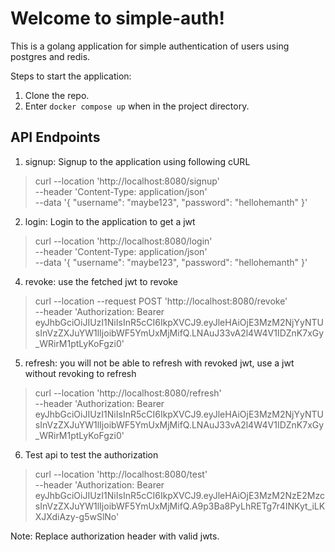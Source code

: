 # Welcome to simple-auth!
This is a golang application for simple authentication of users using postgres and redis.

Steps to start the application:
1. Clone the repo.
2. Enter `docker compose up` when in the project directory.

## API Endpoints

1. signup: Signup to the application using following cURL

> curl --location 'http://localhost:8080/signup' \
--header 'Content-Type: application/json' \
--data '{
    "username": "maybe123",
    "password": "hellohemanth"
}'

2. login: Login to the application to get a jwt

> curl --location 'http://localhost:8080/login' \
--header 'Content-Type: application/json' \
--data '{
    "username": "maybe123",
    "password": "hellohemanth"
}'

4. revoke: use the fetched jwt to revoke

> curl --location --request POST 'http://localhost:8080/revoke' \
--header 'Authorization: Bearer eyJhbGciOiJIUzI1NiIsInR5cCI6IkpXVCJ9.eyJleHAiOjE3MzM2NjYyNTUsInVzZXJuYW1lIjoibWF5YmUxMjMifQ.LNAuJ33vA2l4W4V1IDZnK7xGy_WRirM1ptLyKoFgzi0'

5. refresh: you will not be able to refresh with revoked jwt, use a jwt without revoking to refresh

> curl --location 'http://localhost:8080/refresh' \
--header 'Authorization: Bearer eyJhbGciOiJIUzI1NiIsInR5cCI6IkpXVCJ9.eyJleHAiOjE3MzM2NjYyNTUsInVzZXJuYW1lIjoibWF5YmUxMjMifQ.LNAuJ33vA2l4W4V1IDZnK7xGy_WRirM1ptLyKoFgzi0'

6. Test api to test the authorization

> curl --location 'http://localhost:8080/test' \
--header 'Authorization: Bearer eyJhbGciOiJIUzI1NiIsInR5cCI6IkpXVCJ9.eyJleHAiOjE3MzM2NzE2MzcsInVzZXJuYW1lIjoibWF5YmUxMjMifQ.A9p3Ba8PyLhRETg7r4INKyt_iLKXJXdiAzy-g5wSlNo'

Note: Replace authorization header with valid jwts.